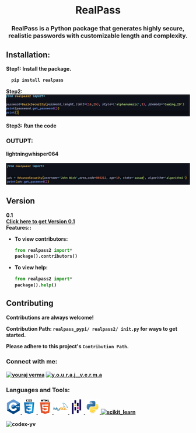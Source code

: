 <h1 align="center">RealPass</h1>
<h3 align="center"><b>RealPass</b> is a Python package that generates highly secure, realistic passwords with customizable length and complexity.</h3>

## Installation:
<b>Step1: Install the package.

```bash
  pip install realpass
```

<b>Step2:</b><img src="Screenshot 2025-01-08 091549.png" ><br>

<b>Step3:</b> Run the code<br>
<h3>OUTUPT:</h3>
lightningwhisper064 <br><br>
<img src="Screenshot 2025-01-08 092509.png" ><br>

## Version

<b>0.1</b><br>
<a href="https://pypi.org/project/realpass/0.1/">Click here to get Version 0.1</a><br>
<b>Features::</b>
<ul>
  <li>
To view contributors:

```Python
from realpass2 import*
package().contributors()
```

  </li>
  <li>
To view help:

```Python
from realpass2 import*
package().help()
```

  </li>

</ul>

## Contributing

Contributions are always welcome!

Contribution Path:  `realpass_pypi/ realpass2/ init.py` for ways to get started.

Please adhere to this project's `Contribution Path`.
<h3 align="left">Connect with me:</h3>
<p align="left">
<a href="https://linkedin.com/in/youraj verma" target="blank"><img align="center" src="https://raw.githubusercontent.com/rahuldkjain/github-profile-readme-generator/master/src/images/icons/Social/linked-in-alt.svg" alt="youraj verma" height="30" width="40" /></a>
<a href="https://instagram.com/y.o.u.r.a.j__v.e.r.m.a" target="blank"><img align="center" src="https://raw.githubusercontent.com/rahuldkjain/github-profile-readme-generator/master/src/images/icons/Social/instagram.svg" alt="y.o.u.r.a.j__v.e.r.m.a" height="30" width="40" /></a>
</p>

<h3 align="left">Languages and Tools:</h3>
<p align="left"> <a href="https://www.w3schools.com/cpp/" target="_blank" rel="noreferrer"> <img src="https://raw.githubusercontent.com/devicons/devicon/master/icons/cplusplus/cplusplus-original.svg" alt="cplusplus" width="40" height="40"/> </a> <a href="https://www.w3schools.com/css/" target="_blank" rel="noreferrer"> <img src="https://raw.githubusercontent.com/devicons/devicon/master/icons/css3/css3-original-wordmark.svg" alt="css3" width="40" height="40"/> </a> <a href="https://www.w3.org/html/" target="_blank" rel="noreferrer"> <img src="https://raw.githubusercontent.com/devicons/devicon/master/icons/html5/html5-original-wordmark.svg" alt="html5" width="40" height="40"/> </a> <a href="https://www.mysql.com/" target="_blank" rel="noreferrer"> <img src="https://raw.githubusercontent.com/devicons/devicon/master/icons/mysql/mysql-original-wordmark.svg" alt="mysql" width="40" height="40"/> </a> <a href="https://pandas.pydata.org/" target="_blank" rel="noreferrer"> <img src="https://raw.githubusercontent.com/devicons/devicon/2ae2a900d2f041da66e950e4d48052658d850630/icons/pandas/pandas-original.svg" alt="pandas" width="40" height="40"/> </a> <a href="https://www.python.org" target="_blank" rel="noreferrer"> <img src="https://raw.githubusercontent.com/devicons/devicon/master/icons/python/python-original.svg" alt="python" width="40" height="40"/> </a> <a href="https://scikit-learn.org/" target="_blank" rel="noreferrer"> <img src="https://upload.wikimedia.org/wikipedia/commons/0/05/Scikit_learn_logo_small.svg" alt="scikit_learn" width="40" height="40"/> </a> </p>

<p><img align="center" src="https://github-readme-stats.vercel.app/api/top-langs?username=codex-yv&show_icons=true&locale=en&layout=compact" alt="codex-yv" /></p>

